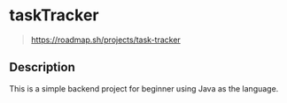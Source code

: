 # taskTracker

> https://roadmap.sh/projects/task-tracker
## Description
This is a simple backend project for beginner
using Java as the language.
